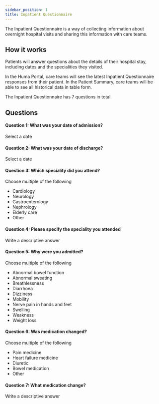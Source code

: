 ```yaml
---
sidebar_position: 1
title: Inpatient Questionnaire
---
```


The Inpatient Questionnaire is a way of collecting information about overnight hospital visits and sharing this information with care teams. 

## How it works

Patients will answer questions about the details of their hospital stay, including dates and the specialities they visited. 

In the Huma Portal, care teams will see the latest Inpatient Questionnaire responses from their patient. In the Patient Summary, care teams will be able to see all historical data in table form.

The Inpatient Questionnaire has 7 questions in total.

## Questions

#### Question 1: What was your date of admission?

Select a date

#### Question 2: What was your date of discharge?

Select a date

#### Question 3: Which speciality did you attend?

Choose multiple of the following
- Cardiology
- Neurology
- Gastroenterology
- Nephrology
- Elderly care
- Other

#### Question 4: Please specify the speciality you attended

Write a descriptive answer

#### Question 5: Why were you admitted?

Choose multiple of the following
- Abnormal bowel function
- Abnormal sweating
- Breathlessness 
- Diarrhoea
- Dizziness
- Mobility 
- Nerve pain in hands and feet
- Swelling 
- Weakness
- Weight loss

#### Question 6: Was medication changed?

Choose multiple of the following
- Pain medicine
- Heart failure medicine
- Diuretic
- Bowel medication
- Other

#### Question 7: What medication change?

Write a descriptive answer
